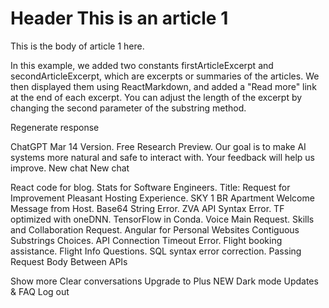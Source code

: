 # Header This is an article 1

This is the body of article 1 here.

In this example, we added two constants firstArticleExcerpt and secondArticleExcerpt, which are excerpts or summaries of the articles. We then displayed them using ReactMarkdown, and added a "Read more" link at the end of each excerpt. You can adjust the length of the excerpt by changing the second parameter of the substring method.

Regenerate response

ChatGPT Mar 14 Version. Free Research Preview. Our goal is to make AI systems more natural and safe to interact with. Your feedback will help us improve.
New chat
New chat

React code for blog.
Stats for Software Engineers.
Title: Request for Improvement
Pleasant Hosting Experience.
SKY 1 BR Apartment
Welcome Message from Host.
Base64 String Error.
ZVA API Syntax Error.
TF optimized with oneDNN.
TensorFlow in Conda.
Voice Main Request.
Skills and Collaboration Request.
Angular for Personal Websites
Contiguous Substrings Choices.
API Connection Timeout Error.
Flight booking assistance.
Flight Info Questions.
SQL syntax error correction.
Passing Request Body Between APIs

Show more
Clear conversations
Upgrade to Plus
NEW
Dark mode
Updates & FAQ
Log out
